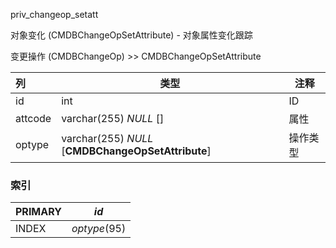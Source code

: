 priv_changeop_setatt

对象变化 (CMDBChangeOpSetAttribute) - 对象属性变化跟踪

变更操作 (CMDBChangeOp) >> CMDBChangeOpSetAttribute



| 列      | 类型                                               | 注释     |
| :------ | -------------------------------------------------- | -------- |
| id      | int                                                | ID       |
| attcode | varchar(255) *NULL* []                             | 属性     |
| optype  | varchar(255) *NULL* [**CMDBChangeOpSetAttribute**] | 操作类型 |

### 索引

| PRIMARY | *id*         |
| :------ | ------------ |
| INDEX   | *optype*(95) |